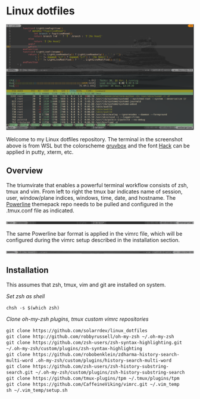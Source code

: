 # Linux dotfiles

![dotfiles_preview](https://github.com/solarrdev/dotfiles/blob/master/screenshot_01.png)

Welcome to my Linux dotfiles repository. The terminal in the screenshot above is from WSL but the colorscheme [gruvbox](https://github.com/YV31/gruvbox-css) and the font [Hack](https://github.com/source-foundry/Hack) can be applied in putty, xterm, etc.

## Overview

The triumvirate that enables a powerful terminal workflow consists of zsh, tmux and vim. From left to right the tmux bar indicates name of session, user, window/plane indices, windows, time, date, and hostname. The [Powerline](https://github.com/jimeh/tmux-themepack) themepack repo needs to be pulled and configured in the .tmux.conf file as indicated.

![tmux bar](https://github.com/solarrdev/dotfiles/blob/master/tmux_bar.png)

The same Powerline bar format is applied in the vimrc file, which will be configured during the vimrc setup described in the installation section.

![vim_bar](https://github.com/solarrdev/dotfiles/blob/master/vim_bar.png)

## Installation

This assumes that zsh, tmux, vim and git are installed on system.


*Set zsh as shell*
```
chsh -s $(which zsh)
```

*Clone oh-my-zsh plugins, tmux custom vimrc repositories*
```
git clone https://github.com/solarrdev/linux_dotfiles
git clone http://github.com/robbyrussell/oh-my-zsh ~/.oh-my-zsh
git clone https://github.com/zsh-users/zsh-syntax-highlighting.git ~/.oh-my-zsh/custom/plugins/zsh-syntax-highlighting
git clone https://github.com/robobenklein/zdharma-history-search-multi-word .oh-my-zsh/custom/plugins/history-search-multi-word
git clone https://github.com/zsh-users/zsh-history-substring-search.git ~/.oh-my-zsh/custom/plugins/zsh-history-substring-search 
git clone https://github.com/tmux-plugins/tpm ~/.tmux/plugins/tpm
git clone https://github.com/CaffeineViking/vimrc.git ~/.vim_temp
sh ~/.vim_temp/setup.sh
```
